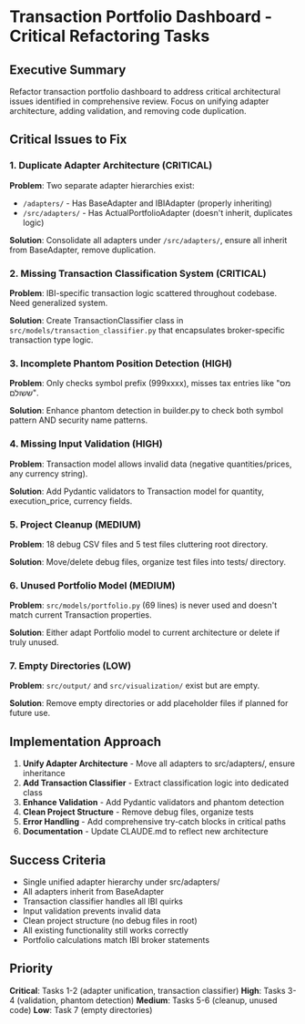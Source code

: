 # Transaction Portfolio Dashboard - Critical Refactoring Tasks

## Executive Summary

Refactor transaction portfolio dashboard to address critical architectural issues identified in comprehensive review. Focus on unifying adapter architecture, adding validation, and removing code duplication.

## Critical Issues to Fix

### 1. Duplicate Adapter Architecture (CRITICAL)
**Problem**: Two separate adapter hierarchies exist:
- `/adapters/` - Has BaseAdapter and IBIAdapter (properly inheriting)
- `/src/adapters/` - Has ActualPortfolioAdapter (doesn't inherit, duplicates logic)

**Solution**: Consolidate all adapters under `/src/adapters/`, ensure all inherit from BaseAdapter, remove duplication.

### 2. Missing Transaction Classification System (CRITICAL)
**Problem**: IBI-specific transaction logic scattered throughout codebase. Need generalized system.

**Solution**: Create TransactionClassifier class in `src/models/transaction_classifier.py` that encapsulates broker-specific transaction type logic.

### 3. Incomplete Phantom Position Detection (HIGH)
**Problem**: Only checks symbol prefix (999xxxx), misses tax entries like "מס ששולם".

**Solution**: Enhance phantom detection in builder.py to check both symbol pattern AND security name patterns.

### 4. Missing Input Validation (HIGH)
**Problem**: Transaction model allows invalid data (negative quantities/prices, any currency string).

**Solution**: Add Pydantic validators to Transaction model for quantity, execution_price, currency fields.

### 5. Project Cleanup (MEDIUM)
**Problem**: 18 debug CSV files and 5 test files cluttering root directory.

**Solution**: Move/delete debug files, organize test files into tests/ directory.

### 6. Unused Portfolio Model (MEDIUM)
**Problem**: `src/models/portfolio.py` (69 lines) is never used and doesn't match current Transaction properties.

**Solution**: Either adapt Portfolio model to current architecture or delete if truly unused.

### 7. Empty Directories (LOW)
**Problem**: `src/output/` and `src/visualization/` exist but are empty.

**Solution**: Remove empty directories or add placeholder files if planned for future use.

## Implementation Approach

1. **Unify Adapter Architecture** - Move all adapters to src/adapters/, ensure inheritance
2. **Add Transaction Classifier** - Extract classification logic into dedicated class
3. **Enhance Validation** - Add Pydantic validators and phantom detection
4. **Clean Project Structure** - Remove debug files, organize tests
5. **Error Handling** - Add comprehensive try-catch blocks in critical paths
6. **Documentation** - Update CLAUDE.md to reflect new architecture

## Success Criteria

- Single unified adapter hierarchy under src/adapters/
- All adapters inherit from BaseAdapter
- Transaction classifier handles all IBI quirks
- Input validation prevents invalid data
- Clean project structure (no debug files in root)
- All existing functionality still works correctly
- Portfolio calculations match IBI broker statements

## Priority

**Critical**: Tasks 1-2 (adapter unification, transaction classifier)
**High**: Tasks 3-4 (validation, phantom detection)
**Medium**: Tasks 5-6 (cleanup, unused code)
**Low**: Task 7 (empty directories)
